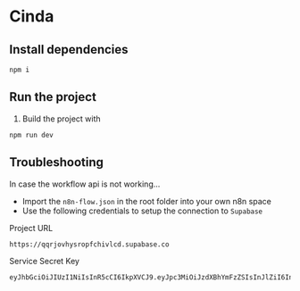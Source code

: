 # Cinda

## Install dependencies

```nodejs
npm i
```

## Run the project

1. Build the project with
```nodejs
npm run dev
```

## Troubleshooting

In case the workflow api is not working...

- Import the `n8n-flow.json` in the root folder into your own n8n space
- Use the following credentials to setup the connection to `Supabase`


Project URL
```
https://qqrjovhysropfchivlcd.supabase.co
```

Service Secret Key
```
eyJhbGciOiJIUzI1NiIsInR5cCI6IkpXVCJ9.eyJpc3MiOiJzdXBhYmFzZSIsInJlZiI6InFxcmpvdmh5c3JvcGZjaGl2bGNkIiwicm9sZSI6InNlcnZpY2Vfcm9sZSIsImlhdCI6MTc0NTQyNzA4MywiZXhwIjoyMDYxMDAzMDgzfQ.LLhq2pzrwvGlO7jlNas4sd4cdlZruT_jxc9dMDw16h0
```
